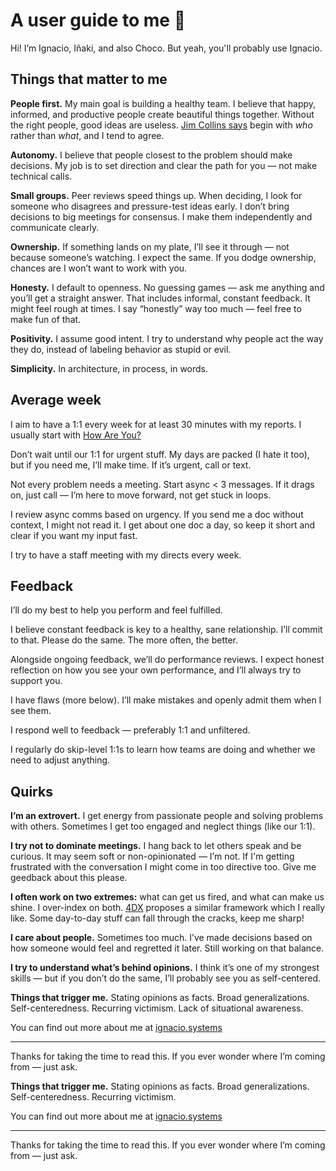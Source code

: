 # A user guide to me 👋
Hi! I’m Ignacio, Iñaki, and also Choco. But yeah, you'll probably use Ignacio.

## Things that matter to me
**People first.** My main goal is building a healthy team. I believe that happy, informed, and productive people create beautiful things together. Without the right people, good ideas are useless. [Jim Collins says](https://www.jimcollins.com/article_topics/articles/first-who.html#:~:text=The%20good%2Dto,people%20is%C2%A0irrelevant.)  begin with _who_ rather than _what_, and I tend to agree.

**Autonomy.** I believe that people closest to the problem should make decisions. My job is to set direction and clear the path for you — not make technical calls.

**Small groups.** Peer reviews speed things up. When deciding, I look for someone who disagrees and pressure-test ideas early. I don’t bring decisions to big meetings for consensus. I make them independently and communicate clearly.

**Ownership.** If something lands on my plate, I’ll see it through — not because someone’s watching. I expect the same. If you dodge ownership, chances are I won’t want to work with you.

**Honesty.** I default to openness. No guessing games — ask me anything and you’ll get a straight answer. That includes informal, constant feedback. It might feel rough at times. I say “honestly” way too much — feel free to make fun of that.

**Positivity.** I assume good intent. I try to understand why people act the way they do, instead of labeling behavior as stupid or evil.

**Simplicity.** In architecture, in process, in words.

## Average week
I aim to have a 1:1 every week for at least 30 minutes with my reports. I usually start with [How Are You?](https://randsinrepose.com/archives/the-update-the-vent-and-the-disaster/)

Don’t wait until our 1:1 for urgent stuff. My days are packed (I hate it too), but if you need me, I’ll make time. If it’s urgent, call or text.

Not every problem needs a meeting. Start async < 3 messages. If it drags on, just call — I’m here to move forward, not get stuck in loops.

I review async comms based on urgency. If you send me a doc without context, I might not read it. I get about one doc a day, so keep it short and clear if you want my input fast.

I try to have a staff meeting with my directs every week.

## Feedback
I’ll do my best to help you perform and feel fulfilled.

I believe constant feedback is key to a healthy, sane relationship. I’ll commit to that. Please do the same. The more often, the better.

Alongside ongoing feedback, we’ll do performance reviews. I expect honest reflection on how you see your own performance, and I’ll always try to support you.

I have flaws (more below). I’ll make mistakes and openly admit them when I see them.

I respond well to feedback — preferably 1:1 and unfiltered.

I regularly do skip-level 1:1s to learn how teams are doing and whether we need to adjust anything.

## Quirks
**I’m an extrovert.** I get energy from passionate people and solving problems with others. Sometimes I get too engaged and neglect things (like our 1:1).

**I try not to dominate meetings.** I hang back to let others speak and be curious. It may seem soft or non-opinionated — I’m not. If I'm getting frustrated with the conversation I might come in too directive too. Give me geedback about this please.

**I often work on two extremes:** what can get us fired, and what can make us shine. I over-index on both. [4DX](https://www.franklincovey.com/courses/the-4-disciplines/discipline-1-wildy-important/) proposes a similar framework which I really like. Some day-to-day stuff can fall through the cracks, keep me sharp! 

**I care about people.** Sometimes too much. I’ve made decisions based on how someone would feel and regretted it later. Still working on that balance.

**I try to understand what’s behind opinions.** I think it’s one of my strongest skills — but if you don’t do the same, I’ll probably see you as self-centered.

**Things that trigger me.** Stating opinions as facts. Broad generalizations. Self-centeredness. Recurring victimism. Lack of situational awareness.

You can find out more about me at [ignacio.systems](https://ignacio.systems/)

---
Thanks for taking the time to read this. If you ever wonder where I’m coming from — just ask.

**Things that trigger me.** Stating opinions as facts. Broad generalizations. Self-centeredness. Recurring victimism.

You can find out more about me at [ignacio.systems](https://ignacio.systems/)

---

Thanks for taking the time to read this. If you ever wonder where I’m coming from — just ask.

